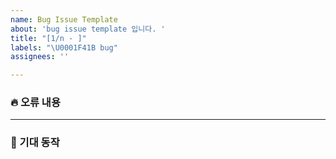 ```yaml
---
name: Bug Issue Template
about: 'bug issue template 입니다. '
title: "[1/n - ]"
labels: "\U0001F41B bug"
assignees: ''

---
```


### 🔥 오류 내용


---

### 🌈 기대 동작
